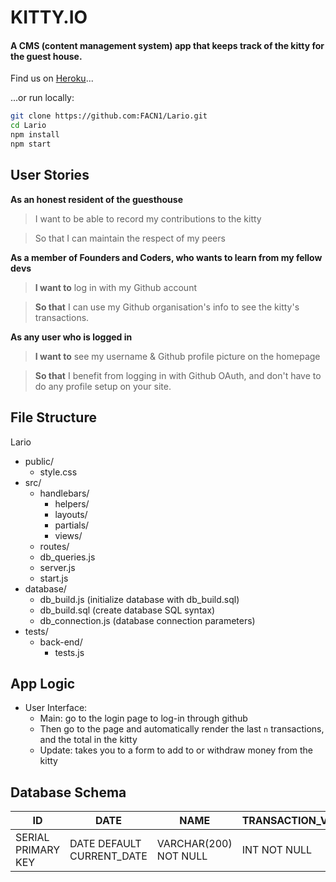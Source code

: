 # KITTY.IO

#### A CMS (content management system) app that keeps track of the kitty for the guest house.

Find us on [Heroku](https://kittyio.herokuapp.com/)...

...or run locally:
```bash
git clone https://github.com:FACN1/Lario.git
cd Lario
npm install
npm start
```

## User Stories
**As an honest resident of the guesthouse**
> I want to be able to record my contributions to the kitty

> So that I can maintain the respect of my peers

**As a member of Founders and Coders, who wants to learn from my fellow devs**
> **I want to** log in with my Github account

>**So that** I can use my Github organisation's info to see the kitty's transactions.

**As any user who is logged in**
>**I want to** see my username & Github profile picture on the homepage

>**So that** I benefit from logging in with Github OAuth, and don't have to do any profile setup on your site.



## File Structure
Lario
- public/
  + style.css
- src/
  + handlebars/
    + helpers/
    + layouts/
    + partials/
    + views/
  + routes/
  + db_queries.js
  + server.js
  + start.js
- database/
  + db_build.js (initialize database with db_build.sql)
  + db_build.sql (create database SQL syntax)
  + db_connection.js (database connection parameters)
- tests/
  + back-end/
    + tests.js

## App Logic
- User Interface:
  - Main: go to the login page to log-in through github
  - Then go to the page and automatically render the last `n` transactions, and the total in the kitty
  - Update: takes you to a form to add to or withdraw money from the kitty

## Database Schema

| ID  | DATE | NAME | TRANSACTION_VALUE |
| ------------- | ------------- | ------------- | ------------- |
| SERIAL PRIMARY KEY | DATE DEFAULT CURRENT_DATE  |  VARCHAR(200) NOT NULL  |  INT NOT NULL
